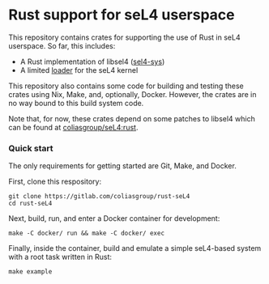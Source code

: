 # Rust support for seL4 userspace

This repository contains crates for supporting the use of Rust in seL4 userspace. So far, this includes:

- A Rust implementation of libsel4 ([sel4-sys](./crates/sel4/sys))
- A limited [loader](./crates/loader) for the seL4 kernel

This repository also contains some code for building and testing these crates using Nix, Make, and, optionally, Docker. However, the crates are in no way bound to this build system code.

Note that, for now, these crates depend on some patches to libsel4 which can be found at [coliasgroup/seL4:rust](https://gitlab.com/coliasgroup/seL4/-/tree/rust).

### Quick start

The only requirements for getting started are Git, Make, and Docker.

First, clone this respository:

```
git clone https://gitlab.com/coliasgroup/rust-seL4
cd rust-seL4
```

Next, build, run, and enter a Docker container for development:

```
make -C docker/ run && make -C docker/ exec
```

Finally, inside the container, build and emulate a simple seL4-based system with a root task written in Rust:

```
make example
```
